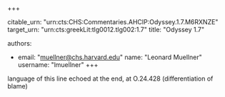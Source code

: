 +++


citable_urn: "urn:cts:CHS:Commentaries.AHCIP:Odyssey.1.7.M6RXNZE"
target_urn: "urn:cts:greekLit:tlg0012.tlg002:1.7"
title: "Odyssey 1.7"

authors:
- email: "muellner@chs.harvard.edu"
  name: "Leonard Muellner"
  username: "lmuellner"
+++

<p>language of this line echoed at the end, at O.24.428 (differentiation of blame)</p>